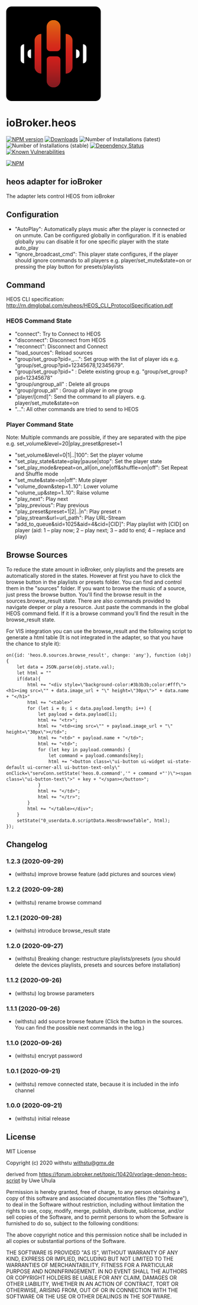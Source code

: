 ![Logo](admin/heos.png)
# ioBroker.heos

[![NPM version](http://img.shields.io/npm/v/iobroker.heos.svg)](https://www.npmjs.com/package/iobroker.heos)
[![Downloads](https://img.shields.io/npm/dm/iobroker.heos.svg)](https://www.npmjs.com/package/iobroker.heos)
![Number of Installations (latest)](http://iobroker.live/badges/heos-installed.svg)
![Number of Installations (stable)](http://iobroker.live/badges/heos-stable.svg)
[![Dependency Status](https://img.shields.io/david/withstu/iobroker.heos.svg)](https://david-dm.org/withstu/iobroker.heos)
[![Known Vulnerabilities](https://snyk.io/test/github/withstu/ioBroker.heos/badge.svg)](https://snyk.io/test/github/withstu/ioBroker.heos)

[![NPM](https://nodei.co/npm/iobroker.heos.png?downloads=true)](https://nodei.co/npm/iobroker.heos/)

## heos adapter for ioBroker

The adapter lets control HEOS from ioBroker

## Configuration

* "AutoPlay": Automatically plays music after the player is connected or on unmute. Can be configured globally in configuration. If it is enabled globally you can disable it for one specific player with the state auto_play
* "ignore_broadcast_cmd": This player state configures, if the player should ignore commands to all players e.g. player/set_mute&state=on or pressing the play button for presets/playlists 

## Command

HEOS CLI specification: http://rn.dmglobal.com/euheos/HEOS_CLI_ProtocolSpecification.pdf

### HEOS Command State

* "connect": Try to Connect to HEOS
* "disconnect": Disconnect from HEOS
* "reconnect": Disconnect and Connect
* "load_sources": Reload sources
* "group/set_group?pid=<pid1>,<pid2>,...": Set group with the list of player ids e.g. "group/set_group?pid=12345678,12345679".
* "group/set_group?pid=<pid1>" : Delete existing group e.g. "group/set_group?pid=12345678"
* "group/ungroup_all" : Delete all groups
* "group/group_all" : Group all player in one group
* "player/[cmd]": Send the command to all players. e.g. player/set_mute&state=on 
* "...": All other commands are tried to send to HEOS

### Player Command State

Note: Multiple commands are possible, if they are separated with the pipe e.g. set_volume&level=20|play_preset&preset=1

* "set_volume&level=0|1|..|100": Set the player volume 
* "set_play_state&state=play|pause|stop": Set the player state
* "set_play_mode&repeat=on_all|on_one|off&shuffle=on|off": Set Repeat and Shuffle mode
* "set_mute&state=on|off": Mute player
* "volume_down&step=1..10": Lower volume
* "volume_up&step=1..10": Raise volume
* "play_next": Play next
* "play_previous": Play previous
* "play_preset&preset=1|2|..|n": Play preset n
* "play_stream&url=url_path": Play URL-Stream
* "add_to_queue&sid=1025&aid=4&cid=[CID]": Play playlist with [CID] on player (aid: 1 – play now; 2 – play next; 3 – add to end; 4 – replace and play)

## Browse Sources
To reduce the state amount in ioBroker, only playlists and the presets are automatically stored in the states. However at first you have to click the browse button in the playlists or presets folder. You can find and control them in the "sources" folder. If you want to browse the music of a source, just press the browse button. You'll find the browse result in the sources.browse_result state. There are also commands provided to navigate deeper or play a resource. Just paste the commands in the global HEOS command field. If it is a browse command you'll find the result in the browse_result state.

For VIS integration you can use the browse_result and the following script to generate a html table (It is not integrated in the adapter, so that you have the chance to style it):

```
on({id: 'heos.0.sources.browse_result', change: 'any'}, function (obj) {
    let data = JSON.parse(obj.state.val);
    let html = ""
    if(data){
        html += "<div style=\"background-color:#3b3b3b;color:#fff\"><h1><img src=\"" + data.image_url + "\" height=\"30px\">" + data.name + "</h1>"
        html += "<table>"
        for (let i = 0; i < data.payload.length; i++) {
            let payload = data.payload[i];
            html += "<tr>";
            html += "<td><img src=\"" + payload.image_url + "\" height=\"30px\"></td>";
            html += "<td>" + payload.name + "</td>";
            html += "<td>";
            for (let key in payload.commands) {
                let command = payload.commands[key];
                html += "<button class=\"ui-button ui-widget ui-state-default ui-corner-all ui-button-text-only\" onClick=\"servConn.setState('heos.0.command','" + command +"')\"><span class=\"ui-button-text\">" + key + "</span></button>";
            }
            html += "</td>";
            html += "</tr>";
        }
        html += "</table></div>";
    }
    setState("0_userdata.0.scriptData.HeosBrowseTable", html);
});
```

## Changelog

### 1.2.3 (2020-09-29)
* (withstu) improve browse feature (add pictures and sources view)

### 1.2.2 (2020-09-28)
* (withstu) rename browse command

### 1.2.1 (2020-09-28)
* (withstu) introduce browse_result state

### 1.2.0 (2020-09-27)
* (withstu) Breaking change: restructure playlists/presets (you should delete the devices playlists, presets and sources before installation)

### 1.1.2 (2020-09-26)
* (withstu) log browse parameters

### 1.1.1 (2020-09-26)
* (withstu) add source browse feature (Click the button in the sources. You can find the possible next commands in the log.)

### 1.1.0 (2020-09-26)
* (withstu) encrypt password

### 1.0.1 (2020-09-21)
* (withstu) remove connected state, because it is included in the info channel

### 1.0.0 (2020-09-21)
* (withstu) initial release

## License
MIT License

Copyright (c) 2020 withstu <withstu@gmx.de>

derived from https://forum.iobroker.net/topic/10420/vorlage-denon-heos-script by Uwe Uhula

Permission is hereby granted, free of charge, to any person obtaining a copy
of this software and associated documentation files (the "Software"), to deal
in the Software without restriction, including without limitation the rights
to use, copy, modify, merge, publish, distribute, sublicense, and/or sell
copies of the Software, and to permit persons to whom the Software is
furnished to do so, subject to the following conditions:

The above copyright notice and this permission notice shall be included in all
copies or substantial portions of the Software.

THE SOFTWARE IS PROVIDED "AS IS", WITHOUT WARRANTY OF ANY KIND, EXPRESS OR
IMPLIED, INCLUDING BUT NOT LIMITED TO THE WARRANTIES OF MERCHANTABILITY,
FITNESS FOR A PARTICULAR PURPOSE AND NONINFRINGEMENT. IN NO EVENT SHALL THE
AUTHORS OR COPYRIGHT HOLDERS BE LIABLE FOR ANY CLAIM, DAMAGES OR OTHER
LIABILITY, WHETHER IN AN ACTION OF CONTRACT, TORT OR OTHERWISE, ARISING FROM,
OUT OF OR IN CONNECTION WITH THE SOFTWARE OR THE USE OR OTHER DEALINGS IN THE
SOFTWARE.